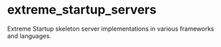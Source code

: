 extreme_startup_servers
=======================

Extreme Startup skeleton server implementations in various frameworks and languages.
